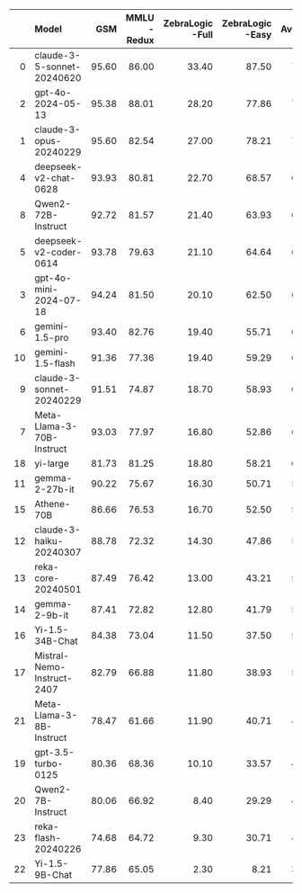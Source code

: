|    | Model                      |   GSM |   MMLU<br/>-Redux |   ZebraLogic<br/>-Full |   ZebraLogic<br/>-Easy |   Average |
|---:|:---------------------------|------:|------------------:|-----------------------:|-----------------------:|----------:|
|  0 | claude-3-5-sonnet-20240620 | 95.60 |             86.00 |                  33.40 |                  87.50 |     75.62 |
|  2 | gpt-4o-2024-05-13          | 95.38 |             88.01 |                  28.20 |                  77.86 |     72.36 |
|  1 | claude-3-opus-20240229     | 95.60 |             82.54 |                  27.00 |                  78.21 |     70.84 |
|  4 | deepseek-v2-chat-0628      | 93.93 |             80.81 |                  22.70 |                  68.57 |     66.50 |
|  8 | Qwen2-72B-Instruct         | 92.72 |             81.57 |                  21.40 |                  63.93 |     64.91 |
|  5 | deepseek-v2-coder-0614     | 93.78 |             79.63 |                  21.10 |                  64.64 |     64.79 |
|  3 | gpt-4o-mini-2024-07-18     | 94.24 |             81.50 |                  20.10 |                  62.50 |     64.59 |
|  6 | gemini-1.5-pro             | 93.40 |             82.76 |                  19.40 |                  55.71 |     62.82 |
| 10 | gemini-1.5-flash           | 91.36 |             77.36 |                  19.40 |                  59.29 |     61.85 |
|  9 | claude-3-sonnet-20240229   | 91.51 |             74.87 |                  18.70 |                  58.93 |     61.00 |
|  7 | Meta-Llama-3-70B-Instruct  | 93.03 |             77.97 |                  16.80 |                  52.86 |     60.17 |
| 18 | yi-large                   | 81.73 |             81.25 |                  18.80 |                  58.21 |     60.00 |
| 11 | gemma-2-27b-it             | 90.22 |             75.67 |                  16.30 |                  50.71 |     58.23 |
| 15 | Athene-70B                 | 86.66 |             76.53 |                  16.70 |                  52.50 |     58.10 |
| 12 | claude-3-haiku-20240307    | 88.78 |             72.32 |                  14.30 |                  47.86 |     55.81 |
| 13 | reka-core-20240501         | 87.49 |             76.42 |                  13.00 |                  43.21 |     55.03 |
| 14 | gemma-2-9b-it              | 87.41 |             72.82 |                  12.80 |                  41.79 |     53.70 |
| 16 | Yi-1.5-34B-Chat            | 84.38 |             73.04 |                  11.50 |                  37.50 |     51.61 |
| 17 | Mistral-Nemo-Instruct-2407 | 82.79 |             66.88 |                  11.80 |                  38.93 |     50.10 |
| 21 | Meta-Llama-3-8B-Instruct   | 78.47 |             61.66 |                  11.90 |                  40.71 |     48.19 |
| 19 | gpt-3.5-turbo-0125         | 80.36 |             68.36 |                  10.10 |                  33.57 |     48.10 |
| 20 | Qwen2-7B-Instruct          | 80.06 |             66.92 |                   8.40 |                  29.29 |     46.17 |
| 23 | reka-flash-20240226        | 74.68 |             64.72 |                   9.30 |                  30.71 |     44.85 |
| 22 | Yi-1.5-9B-Chat             | 77.86 |             65.05 |                   2.30 |                   8.21 |     38.36 |
